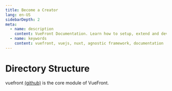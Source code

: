 ```yaml
---
title: Become a Creator
lang: en-US
sidebarDepth: 2
meta:
  - name: description
    content: VueFront Documentation. Learn how to setup, extend and develop your fully functional SPA and PWA frontend.
  - name: keywords
    content: vuefront, vuejs, nuxt, agnostic framework, documentation
---
```


# Directory Structure

vuefront [(github)](https://github.com/vuefront/vuefront) is the core module of VueFront.
